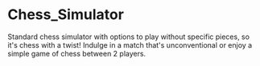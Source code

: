 # Chess_Simulator
Standard chess simulator with options to play without specific pieces, so it's chess with a twist! Indulge in a match that's unconventional or enjoy a simple game of chess between 2 players.
